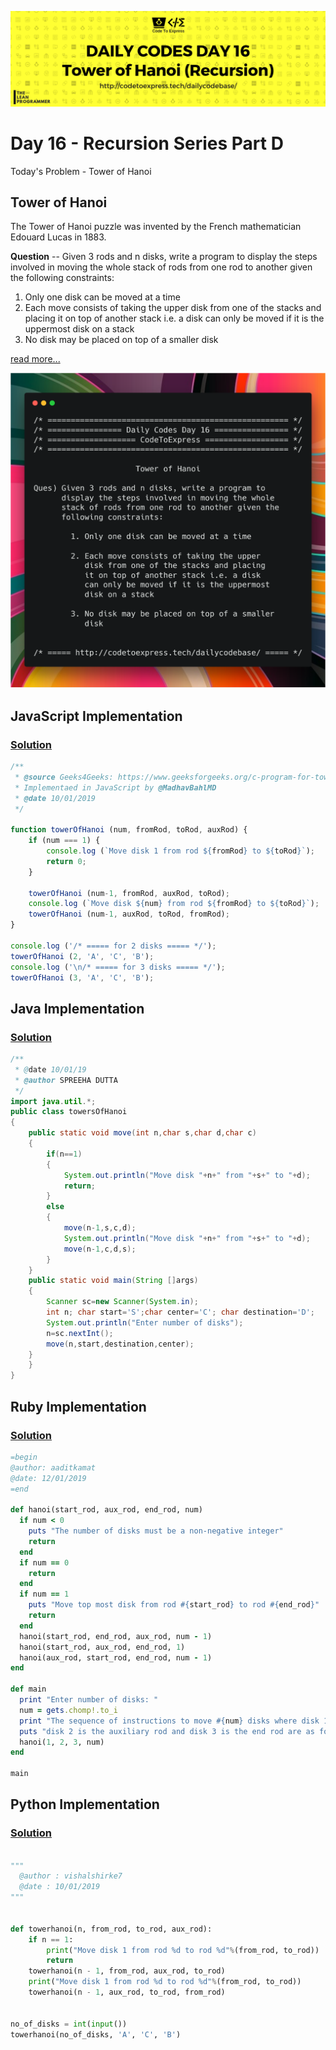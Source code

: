 ![cover](./cover.png)

# Day 16 - Recursion Series Part D

Today's Problem - Tower of Hanoi

## Tower of Hanoi

The Tower of Hanoi puzzle was invented by the French mathematician Edouard Lucas in 1883.

**Question** -- Given 3 rods and n disks, write a program to display the steps involved in moving the whole stack of rods from one rod to another given the following constraints:

1. Only one disk can be moved at a time
2. Each move consists of taking the upper disk from one of the stacks and placing it on top of another stack i.e. a disk can only be moved if it is the uppermost disk on a stack
3. No disk may be placed on top of a smaller disk

[read more...](http://interactivepython.org/runestone/static/pythonds/Recursion/TowerofHanoi.html)

![ques](./ques.png)

## JavaScript Implementation

### [Solution](./JavaScript/hanoi_MadhavBahlMD.js)

```js
/**
 * @source Geeks4Geeks: https://www.geeksforgeeks.org/c-program-for-tower-of-hanoi/
 * Implementaed in JavaScript by @MadhavBahlMD
 * @date 10/01/2019
 */

function towerOfHanoi (num, fromRod, toRod, auxRod) {
    if (num === 1) {
        console.log (`Move disk 1 from rod ${fromRod} to ${toRod}`);
        return 0;
    }

    towerOfHanoi (num-1, fromRod, auxRod, toRod);
    console.log (`Move disk ${num} from rod ${fromRod} to ${toRod}`);
    towerOfHanoi (num-1, auxRod, toRod, fromRod);
}

console.log ('/* ===== for 2 disks ===== */');
towerOfHanoi (2, 'A', 'C', 'B');
console.log ('\n/* ===== for 3 disks ===== */');
towerOfHanoi (3, 'A', 'C', 'B');
```

## Java Implementation

### [Solution](./Java/towersOfHanoi.java)

```java
/**
 * @date 10/01/19
 * @author SPREEHA DUTTA
 */
import java.util.*;
public class towersOfHanoi 
{
    public static void move(int n,char s,char d,char c)
    {
        if(n==1)
        {
            System.out.println("Move disk "+n+" from "+s+" to "+d);  
            return;
        }
        else
        {
            move(n-1,s,c,d);
            System.out.println("Move disk "+n+" from "+s+" to "+d);
            move(n-1,c,d,s);
        }
    }
    public static void main(String []args)
    {
        Scanner sc=new Scanner(System.in);
        int n; char start='S';char center='C'; char destination='D';
        System.out.println("Enter number of disks");
        n=sc.nextInt();
        move(n,start,destination,center);
    }
    }
}
```

## Ruby Implementation

### [Solution](./Ruby/hanoi.rb)

```ruby
=begin
@author: aaditkamat
@date: 12/01/2019
=end

def hanoi(start_rod, aux_rod, end_rod, num)
  if num < 0
    puts "The number of disks must be a non-negative integer"
    return
  end
  if num == 0
    return
  end
  if num == 1
    puts "Move top most disk from rod #{start_rod} to rod #{end_rod}"
    return
  end
  hanoi(start_rod, end_rod, aux_rod, num - 1)
  hanoi(start_rod, aux_rod, end_rod, 1)
  hanoi(aux_rod, start_rod, end_rod, num - 1)
end

def main
  print "Enter number of disks: "
  num = gets.chomp!.to_i
  print "The sequence of instructions to move #{num} disks where disk 1 is the start rod"
  puts "disk 2 is the auxiliary rod and disk 3 is the end rod are as follows: "
  hanoi(1, 2, 3, num)
end

main
```

## Python Implementation

### [Solution](./Python/tower_hanoi.py)
```python

"""
  @author : vishalshirke7
  @date : 10/01/2019
"""


def towerhanoi(n, from_rod, to_rod, aux_rod):
    if n == 1:
        print("Move disk 1 from rod %d to rod %d"%(from_rod, to_rod))
        return
    towerhanoi(n - 1, from_rod, aux_rod, to_rod)
    print("Move disk 1 from rod %d to rod %d"%(from_rod, to_rod))
    towerhanoi(n - 1, aux_rod, to_rod, from_rod)


no_of_disks = int(input())
towerhanoi(no_of_disks, 'A', 'C', 'B')
```